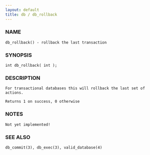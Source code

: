 ```yaml
---
layout: default
title: db / db_rollback
---
```


### NAME

    db_rollback() - rollback the last transaction

### SYNOPSIS

    int db_rollback( int );

### DESCRIPTION

    For transactional databases this will rollback the last set of actions.

    Returns 1 on success, 0 otherwise

### NOTES

    Not yet implemented!

### SEE ALSO

    db_commit(3), db_exec(3), valid_database(4)

